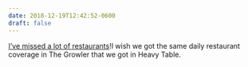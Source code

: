 ```yaml
---
date: 2018-12-19T12:42:52-0600
draft: false
---
```




[I’ve missed a lot of restaurants](https://growlermag.com/minnesota-restaurant-openings-and-closing-in-2018/)!I wish we got the same daily restaurant coverage in The Growler that we got in Heavy Table.



